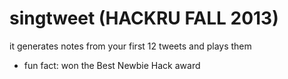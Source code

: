 singtweet (HACKRU FALL 2013)
=============
it generates notes from your first 12 tweets and plays them


* fun fact: won the Best Newbie Hack award
